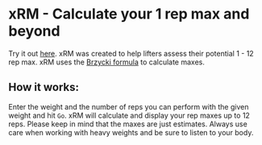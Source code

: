# xRM - Calculate your 1 rep max and beyond  
  
Try it out [here](https://woahjo.github.io/xRM/). 
xRM was created to help lifters assess their potential 1 - 12 rep max. xRM uses the [Brzycki formula](https://www.fxsolver.com/browse/formulas/One-repetition+maximum+%28Brzycki+formula%29) to calculate maxes. 

## How it works:  
  
Enter the weight and the number of reps you can perform with the given weight and hit `Go`. xRM will calculate and display your rep maxes up to 12 reps. Please keep in mind that the maxes are just estimates. Always use care when working with heavy weights and be sure to listen to your body.
